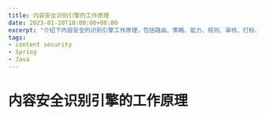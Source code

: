 ```yaml
---
title: 内容安全识别引擎的工作原理
date: 2023-01-20T10:00:00+08:00
excerpt: "介绍下内容安全的识别引擎工作原理，包括路由、策略、能力、规则、审核、打标、回溯等"
tags:
- content security
- Spring
- Java
---
```

# 内容安全识别引擎的工作原理